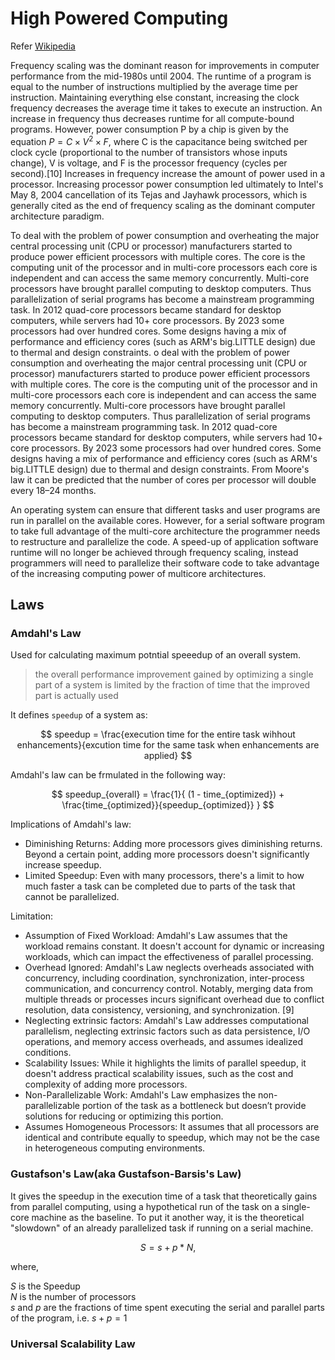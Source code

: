 # High Powered Computing

Refer [Wikipedia](https://en.wikipedia.org/wiki/Parallel_computing)

Frequency scaling was the dominant reason for improvements in computer performance from the mid-1980s until 2004. The runtime of a program is equal to the number of instructions multiplied by the average time per instruction. Maintaining everything else constant, increasing the clock frequency decreases the average time it takes to execute an instruction. An increase in frequency thus decreases runtime for all compute-bound programs. However, power consumption P by a chip is given by the equation $P = C × V^2 × F$, where C is the capacitance being switched per clock cycle (proportional to the number of transistors whose inputs change), V is voltage, and F is the processor frequency (cycles per second).[10] Increases in frequency increase the amount of power used in a processor. Increasing processor power consumption led ultimately to Intel's May 8, 2004 cancellation of its Tejas and Jayhawk processors, which is generally cited as the end of frequency scaling as the dominant computer architecture paradigm.

To deal with the problem of power consumption and overheating the major central processing unit (CPU or processor) manufacturers started to produce power efficient processors with multiple cores. The core is the computing unit of the processor and in multi-core processors each core is independent and can access the same memory concurrently. Multi-core processors have brought parallel computing to desktop computers. Thus parallelization of serial programs has become a mainstream programming task. In 2012 quad-core processors became standard for desktop computers, while servers had 10+ core processors. By 2023 some processors had over hundred cores. Some designs having a mix of performance and efficiency cores (such as ARM's big.LITTLE design) due to thermal and design constraints. o deal with the problem of power consumption and overheating the major central processing unit (CPU or processor) manufacturers started to produce power efficient processors with multiple cores. The core is the computing unit of the processor and in multi-core processors each core is independent and can access the same memory concurrently. Multi-core processors have brought parallel computing to desktop computers. Thus parallelization of serial programs has become a mainstream programming task. In 2012 quad-core processors became standard for desktop computers, while servers had 10+ core processors. By 2023 some processors had over hundred cores. Some designs having a mix of performance and efficiency cores (such as ARM's big.LITTLE design) due to thermal and design constraints. From Moore's law it can be predicted that the number of cores per processor will double every 18–24 months.

An operating system can ensure that different tasks and user programs are run in parallel on the available cores. However, for a serial software program to take full advantage of the multi-core architecture the programmer needs to restructure and parallelize the code. A speed-up of application software runtime will no longer be achieved through frequency scaling, instead programmers will need to parallelize their software code to take advantage of the increasing computing power of multicore architectures.


## Laws

### Amdahl's Law

Used for calculating maximum potntial speeedup of an overall system.

> the overall performance improvement gained by optimizing a single part of a system is limited by the fraction of time that the improved part is actually used

It defines `speedup` of a system as:

$$
speedup = \frac{execution time for the entire task wihhout enhancements}{excution time for the same task when enhancements are applied}
$$

Amdahl's law can be frmulated in the following way:

$$
speedup_{overall} = \frac{1}{ (1 - time_{optimized}) + \frac{time_{optimized}}{speedup_{optimized}} }
$$

Implications of Amdahl's law:

- Diminishing Returns: Adding more processors gives diminishing returns. Beyond a certain point, adding more processors doesn't significantly increase speedup.
- Limited Speedup: Even with many processors, there's a limit to how much faster a task can be completed due to parts of the task that cannot be parallelized.

Limitation:

- Assumption of Fixed Workload: Amdahl's Law assumes that the workload remains constant. It doesn't account for dynamic or increasing workloads, which can impact the effectiveness of parallel processing.
- Overhead Ignored: Amdahl's Law neglects overheads associated with concurrency, including coordination, synchronization, inter-process communication, and concurrency control. Notably, merging data from multiple threads or processes incurs significant overhead due to conflict resolution, data consistency, versioning, and synchronization. [9]
- Neglecting extrinsic factors: Amdahl's Law addresses computational parallelism, neglecting extrinsic factors such as data persistence, I/O operations, and memory access overheads, and assumes idealized conditions.
- Scalability Issues: While it highlights the limits of parallel speedup, it doesn't address practical scalability issues, such as the cost and complexity of adding more processors.
- Non-Parallelizable Work: Amdahl's Law emphasizes the non-parallelizable portion of the task as a bottleneck but doesn’t provide solutions for reducing or optimizing this portion.
- Assumes Homogeneous Processors: It assumes that all processors are identical and contribute equally to speedup, which may not be the case in heterogeneous computing environments.

### Gustafson's Law(aka Gustafson-Barsis's Law)

It gives the speedup in the execution time of a task that theoretically gains from parallel computing, using a hypothetical run of the task on a single-core machine as the baseline. To put it another way, it is the theoretical "slowdown" of an already parallelized task if running on a serial machine.

$$
S = s + p * N,
$$

where,

$S$ is the Speedup  
$N$ is the number of processors  
$s$ and $p$ are the fractions of time spent executing the serial and parallel parts of the program, i.e. $s + p = 1$

### Universal Scalability Law